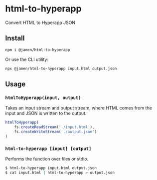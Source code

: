 
# html-to-hyperapp

Convert HTML to Hyperapp JSON

## Install

```sh
npm i @jamen/html-to-hyperapp
```

Or use the CLI utility:

```sh
npx @jamen/html-to-hyperapp input.html output.json
```

## Usage

### `htmlToHyperapp(input, output)`

Takes an input stream and output stream, where HTML comes from the input and JSON is written to the output.

```js
htmlToHyperapp(
    fs.createReadStream('./input.html'),
    fs.createWriteStream('./output.json')
)
```

### `html-to-hyperapp [input] [output]`

Performs the function over files or stdio.

```sh
$ html-to-hyperapp input.html output.json
$ cat input.html | html-to-hyperapp > output.json
```
